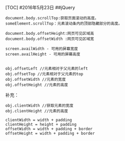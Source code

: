 [TOC]#2016年5月23日##jQuery    document.body.scrollTop:获取页面滚动的高度。    someElement.scrollTop：元素滚动条内的顶部隐藏部分的高度。    document.body.offsetHeight:网页可见区域高    document.body.offsetWidth :网页可见区域宽    screen.availWidth - 可用的屏幕宽度    screen.availHeight - 可用的屏幕高度    obj.offsetLeft //元素相对于父元素的left    obj.offsetTop //元素相对于父元素的top    obj.offsetWidth //元素的宽度    obj.offsetHeight //元素的高度补充：    obj.clientWidth //获取元素的宽度    obj.clientHeight //元素的高度    clientWidth = width + padding    clientHeight = height + padding    offsetWidth = width + padding + border    offsetHeight = width + padding + border